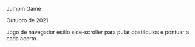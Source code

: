 Jumpin Game

Outubro de 2021

Jogo de navegador estilo side-scroller para pular obstáculos e pontuar a cada acerto.
